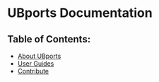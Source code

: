 # UBports Documentation

## Table of Contents:

* [About UBports](about/index.md)
* [User Guides](howto/index.md)
* [Contribute](contribute/index.md)
